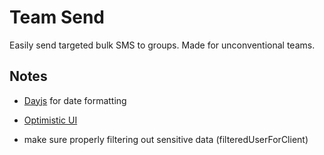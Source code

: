 # Team Send

Easily send targeted bulk SMS to groups. Made for unconventional teams.

## Notes

- [Dayjs](https://day.js.org/docs/en/display/format) for date formatting

- [Optimistic UI](https://create.t3.gg/en/usage/trpc#optimistic-updates)

- make sure properly filtering out sensitive data (filteredUserForClient)

